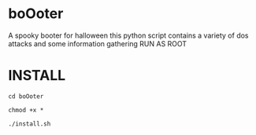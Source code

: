 # boOoter
A spooky booter for halloween this python script contains a variety of dos attacks and some information gathering RUN AS ROOT

# INSTALL
`cd boOoter`


`chmod +x *`


`./install.sh`
